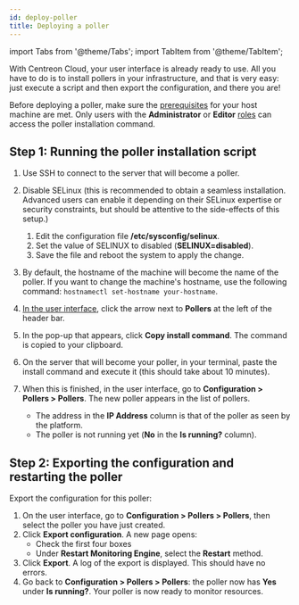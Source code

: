 ```yaml
---
id: deploy-poller
title: Deploying a poller
---
```


import Tabs from '@theme/Tabs';
import TabItem from '@theme/TabItem';

With Centreon Cloud, your user interface is already ready to use. All you have to do is to install pollers in your infrastructure, and that is very easy: just execute a script and then export the configuration, and there you are!

Before deploying a poller, make sure the [prerequisites](prerequisites.md) for your host machine are met. Only users with the **Administrator** or **Editor** [roles](../users/users.md#user-roles) can access the poller installation command.

## Step 1: Running the poller installation script

1. Use SSH to connect to the server that will become a poller.
2. Disable SELinux (this is recommended to obtain a seamless installation. Advanced users can enable it depending on their SELinux expertise or security constraints, but should be attentive to the side-effects of this setup.)

   1. Edit the configuration file **/etc/sysconfig/selinux**.
   2. Set the value of SELINUX to disabled (**SELINUX=disabled**).
   3. Save the file and reboot the system to apply the change.

3. By default, the hostname of the machine will become the name of the poller. If you want to change the machine's hostname, use the following command: `hostnamectl set-hostname your-hostname`.

4. [In the user interface](../getting-started/interface.md#accessing-the-central-servers-interface), click the arrow next to **Pollers** at the left of the header bar.

5. In the pop-up that appears, click **Copy install command**. The command is copied to your clipboard.

6. On the server that will become your poller, in your terminal, paste the install command and execute it (this should take about 10 minutes).

7. When this is finished, in the user interface, go to **Configuration > Pollers > Pollers**. The new poller appears in the list of pollers.
   * The address in the **IP Address** column is that of the poller as seen by the platform.
   * The poller is not running yet (**No** in the **Is running?** column).

## Step 2: Exporting the configuration and restarting the poller

Export the configuration for this poller:

1. On the user interface, go to **Configuration > Pollers > Pollers**, then select the poller you have just created.
2. Click **Export configuration**. A new page opens:
   * Check the first four boxes
   * Under **Restart Monitoring Engine**, select the **Restart** method.
3. Click **Export**. A log of the export is displayed. This should have no errors.
4. Go back to **Configuration > Pollers > Pollers**: the poller now has **Yes** under **Is running?**. Your poller is now ready to monitor resources.
